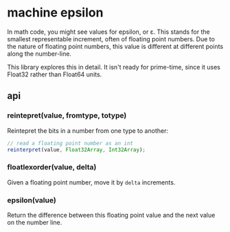 # machine epsilon

In math code, you might see values for epsilon, or ε. This stands for the
smallest representable increment, often of floating point numbers. Due
to the nature of floating point numbers, this value is different at different
points along the number-line.

This library explores this in detail. It isn't ready for prime-time, since it uses
Float32 rather than Float64 units.

## api

### reintepret(value, fromtype, totype)

Reintepret the bits in a number from one type to another:

```js
// read a floating point number as an int
reinterpret(value, Float32Array, Int32Array);
```

### floatlexorder(value, delta)

Given a floating point number, move it by `delta` increments.

### epsilon(value)

Return the difference between this floating point value and the next
value on the number line.

